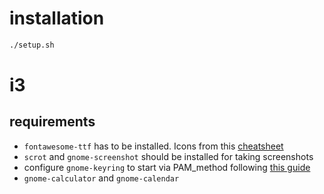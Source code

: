 # installation

```bash
./setup.sh
```

# i3

## requirements

- `fontawesome-ttf` has to be installed. Icons from this [cheatsheet](https://fontawesome.com/cheatsheet)
- `scrot` and `gnome-screenshot` should be installed for taking screenshots
- configure `gnome-keyring` to start via PAM_method following [this guide](https://wiki.archlinux.org/index.php/GNOME/Keyring#PAM_method)
- `gnome-calculator` and `gnome-calendar`
